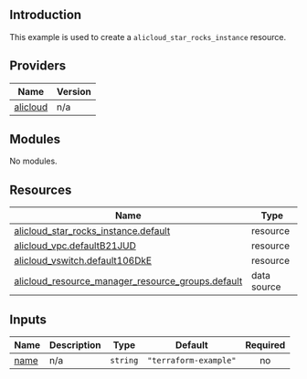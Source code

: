 ## Introduction

This example is used to create a `alicloud_star_rocks_instance` resource.

<!-- BEGIN_TF_DOCS -->
## Providers

| Name | Version |
|------|---------|
| <a name="provider_alicloud"></a> [alicloud](#provider\_alicloud) | n/a |

## Modules

No modules.

## Resources

| Name | Type |
|------|------|
| [alicloud_star_rocks_instance.default](https://registry.terraform.io/providers/aliyun/alicloud/latest/docs/resources/star_rocks_instance) | resource |
| [alicloud_vpc.defaultB21JUD](https://registry.terraform.io/providers/aliyun/alicloud/latest/docs/resources/vpc) | resource |
| [alicloud_vswitch.default106DkE](https://registry.terraform.io/providers/aliyun/alicloud/latest/docs/resources/vswitch) | resource |
| [alicloud_resource_manager_resource_groups.default](https://registry.terraform.io/providers/aliyun/alicloud/latest/docs/data-sources/resource_manager_resource_groups) | data source |

## Inputs

| Name | Description | Type | Default | Required |
|------|-------------|------|---------|:--------:|
| <a name="input_name"></a> [name](#input\_name) | n/a | `string` | `"terraform-example"` | no |
<!-- END_TF_DOCS -->
